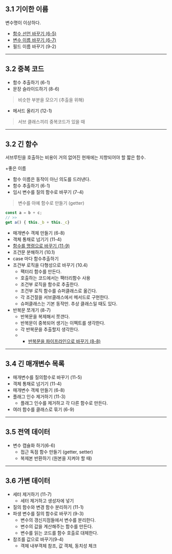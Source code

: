 ## 3.1 기이한 이름

변수명이 이상하다.

- [함수 선언 바꾸기 (6-5)](../06.Basic/6-5.Change-Function-Declaration)
- [변수 이름 바꾸기 (6-7)](../06.Basic/6-7.Rename-Variable)
- 필드 이름 바꾸기 (9-2)

---

## 3.2 중복 코드

- 함수 추출하기 (6-1)
- 문장 슬라이드하기 (8-6)
> 비슷한 부분을 모으기 (추출을 위해)
- 메서드 올리기 (12-1)
> 서브 클래스끼리 중복코드가 있을 때

---

## 3.2 긴 함수

서브루틴을 호출하는 비용이 거의 없어진 현재에는 지향되어야 할 짧은 함수.  

+좋은 이름

- 함수 이름은 동작이 아닌 의도를 드러낸다.
- 함수 추출하기 (6-1)
- 임시 변수를 질의 함수로 바꾸기 (7-4)
> 변수를 아예 함수로 만들기 (getter)
```ts
const a = b + c;
// >>
get a() { this._b + this._c}
```
- 매개변수 객체 만들기 (6-8)
- 객체 통채로 넘기기 (11-4)
- [함수를 명령으로 바꾸기 (11-9)](../11.API-Refactoring/11-9.Replace-Function-With-Command)
- 조건문 분해하기 (10.1)
- case 마다 함수추출하기
- 조건부 로직을 다형성으로 바꾸기 (10.4)
  - 팩터리 함수를 만든다.
  - 호출하는 코드에서는 팩터리함수 사용
  - 조건부 로직을 함수로 추출한다.
  - 조건부 로직 함수를 슈퍼클래스로 옮긴다.
  - 각 조건절을 서브클래스에서 메서드로 구현한다.
  - 슈퍼클래스는 기본 동작만. 추상 클래스일 때도 있다.
- 반복문 쪼개기 (8-7)
  - 반복문을 복제해서 쪼갠다.
  - 반복문이 중복되어 생기는 이펙트를 생각한다.
  - 각 반복문을 추출할지 생각한다.
  - + [반복문을 파이프라인으로 바꾸기 (8-8)](https://martinfowler.com/articles/refactoring-pipelines.html)

---

## 3.4 긴 매개변수 목록

- 매개변수를 질의함수로 바꾸기 (11-5)
- 객체 통채로 넘기기 (11-4)
- 매개변수 객체 만들기 (6-8)
- 플래그 인수 제거하기 (11-3)
  - 플래그 인수를 제거하고 각 다른 함수로 만든다.
- 여러 함수를 클래스로 묶기 (6-9)

---

## 3.5 전역 데이터

- 변수 캡슐화 하기(6-6)
  - 접근 독점 함수 만들기 (getter, setter)
  - 복제본 반환하기 (원본을 지켜야 할 때)

---

## 3.6 가변 데이터

- 세터 제거하기 (11-7)
  - 세터 제거하고 생성자에 넣기
- 질의 함수와 변경 함수 분리하기 (11-1)
- 파생 변수를 질의 함수로 바꾸기 (9-3)
  - 변수의 갱신지점들에서 변수를 분리한다.
  - 변수의 값을 계산해주는 함수를 만든다.
  - 변수를 읽는 코드를 함수 호출로 대체한다.
- 참조를 값으로 바꾸기(9-4)
  - 객체 내부객체 참조, 값 객체, 동치성 체크